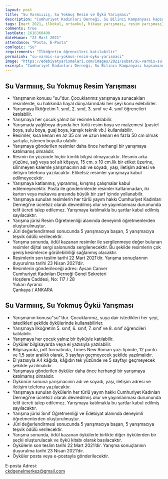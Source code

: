 ```yaml
---
layout: post
title: "Su Varmıııış, Su Yokmuş Resim ve Öykü Yarışması"
description: "Cumhuriyet Kadınları Derneği, Su Bilinci Kampanyası kapsamında, ilköğretim öğrencisi çocuklarımıza yönelik resim ve öykü yarışmaları düzenlemiştir."
tags: [mart 2021, ilkokul, ortaokul, hikaye yarışması, resim yarışması]
comments: true
lastDate: 1616360400 
dateHuman: "22 Mart 2021"
attendance: "Posta, E-Posta"
comTopic: "Su"
requirements: "İlköğretim öğrencileri katılabilir"
permalink: "su-varmis-su-yokmus-resim-oyku-yarismasi"
image: "https://edebiyatyarismalari.com/images/2021/subat/su-varmis-su-yokmus-resim-oyku-yarismasi.jpeg"
excerpt: "Cumhuriyet Kadınları Derneği, Su Bilinci Kampanyası kapsamında, ilköğretim öğrencisi çocuklarımıza yönelik resim ve öykü yarışmaları düzenlemiştir."
---
```


## Su Varmıııış, Su Yokmuş Resim Yarışması
- Yarışmanın konusu "su"dur. Çocuklarımız yarışmaya sunacakları resimlerde, su hakkında hayal dünyalarındaki her şeyi konu edebilirler.
- Yarışmaya İlköğretim 1. sınıf, 2. sınıf, 3. sınıf ve 4. sınıf öğrencileri katılabilir.
- Yarışmaya her çocuk yalnız bir resimle katılabilir.
- Yarışmada yağlıboya dışında her türlü resim boya ve malzemesi (pastel boya, sulu boya, guaj boya, karışık teknik vb.) kullanılabilir.
- Resimler, kısa kenarı en az 35 cm ve uzun kenarı en fazla 50 cm olmak şartıyla, istenen boyutta olabilir.
- Yarışmaya gönderilen resimler daha önce herhangi bir yarışmaya katılmamış olmalıdır.
- Resmin ön yüzünde hiçbir kimlik bilgisi olmayacaktır. Resmin arka yüzüne, sağ veya sol alt köşeye, 15 cm. x 10 cm.lik bir etiket üzerine, silinmeyen kalemle yarışmacının adı ve soyadı, yaşı, iletişim adresi ve iletişim telefonu yazılacaktır. Etiketsiz resimler yarışmaya kabul edilmeyecektir.
- Yarışmaya katlanmış, yıpranmış, kırışmış çalışmalar kabul edilemeyecektir. Posta ile gönderimlerde resimler katlanmadan, iki karton veya mukavva arasında büyük bir zarf içinde yollanabilir.
- Yarışmaya sunulan resimlerin her türlü yayım hakkı Cumhuriyet Kadınları Derneği’ne ücretsiz olarak devredilmiş olur ve yayımlanması durumunda telif ücreti talep edilemez. Yarışmaya katılmakla bu şartlar kabul edilmiş sayılacaktır.
- Yarışma jürisi Resim Öğretmenliği alanında deneyimli öğretmenlerden oluşturulmuştur.
- Jüri değerlendirmesi sonucunda 5 yarışmacıya başarı, 5 yarışmacıya teşvik ödülü verilecektir.
- Yarışma sonunda, ödül kazanan resimler ile sergilenmeye değer bulunan resimler dijital sergi salonunda sergilenecektir. Bu şekilde resimlerin çok geniş kesimlerce görülebilirliği sağlanmış olacaktır.
- Resimlerin son teslim tarihi 22 Mart 2021’dir. Yarışma sonuçlarının duyurulma tarihi 23 Nisan 2021’dir.
- Resimlerin gönderileceği adres:
    Aysan Canver  
    Cumhuriyet Kadınları Derneği Genel Sekreteri  
    Hoşdere Caddesi, No: 117 / 28  
    Yukarı Ayrancı  
    Çankaya / ANKARA  

## Su Varmıııış, Su Yokmuş Öykü Yarışması
- Yarışmanın konusu"su"’dur. Çocuklarımız, suya dair istedikleri her şeyi, istedikleri şekilde öykülerinde kullanabilirler.
- Yarışmaya İlköğretim 5. sınıf, 6. sınıf, 7. sınıf ve 8. sınıf öğrencileri katılabilir.
- Yarışmaya her çocuk yalnız bir öyküyle katılabilir.
- Öyküler bilgisayarda veya el yazısıyla yazılabilir.
- Bilgisayarda, pdf formatında, Times New Roman yazı tipinde, 12 punto ve 1,5 satır aralıklı olarak, 3 sayfayı geçmeyecek şekilde yazılmalıdır.
- El yazısıyla A4 kâğıda, kâğıdın tek yüzünde ve 5 sayfayı geçmeyecek şekilde yazılmalıdır.
- Yarışmaya gönderilen öyküler daha önce herhangi bir yarışmaya katılmamış olmalıdır.
- Öykünün sonuna yarışmacının adı ve soyadı, yaşı, iletişim adresi ve iletişim telefonu yazılacaktır.
- Yarışmaya sunulan öykülerin her türlü yayım hakkı Cumhuriyet Kadınları Derneği’ne ücretsiz olarak devredilmiş olur ve yayımlanması durumunda telif ücreti talep edilemez. Yarışmaya katılmakla bu şartlar kabul edilmiş sayılacaktır.
- Yarışma jürisi Sınıf Öğretmenliği ve Edebiyat alanında deneyimli öğretmenlerden oluşturulmuştur.
- Jüri değerlendirmesi sonucunda 5 yarışmacıya başarı, 5 yarışmacıya teşvik ödülü verilecektir.
- Yarışma sonunda, ödül kazanan öykülerle birlikte diğer öykülerden bir seçki oluşturulacak ve öykü kitabı olarak basılacaktır.
- Öykülerin son teslim tarihi 22 Mart 2021’dir. Yarışma sonuçlarının duyurulma tarihi 23 Nisan 2021’dir.
- Öyküler posta veya e-postayla gönderilecektir.

E-posta Adresi:  
ckdgenelmerkez@gmail.com  